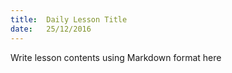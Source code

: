 ```yaml
---
title:  Daily Lesson Title
date:   25/12/2016
---
```


Write lesson contents using Markdown format here